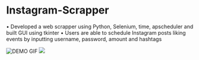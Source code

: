 # Instagram-Scrapper
•	Developed a web scrapper using Python, Selenium, time, apscheduler and built GUI using tkinter
•	Users are able to schedule Instagram posts liking events by inputting username, password, amount and hashtags

![DEMO GIF](https://i.ibb.co/pvGzNqQ/ezgif-com-gif-maker.gif)
<img src="https://i.ibb.co/pvGzNqQ/ezgif-com-gif-maker.gif"/>
